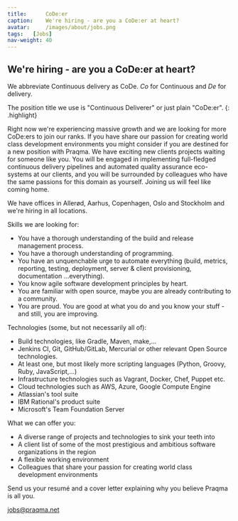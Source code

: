 ```yaml
---
title:      CoDe:er
caption:    We're hiring - are you a CoDe:er at heart?
avatar:     /images/about/jobs.png
tags:   [Jobs]
nav-weight: 40
---
```


## We're hiring - are you a CoDe:er at heart?

We abbreviate Continuous delivery as CoDe. _Co_ for Continuous and _De_ for delivery.

The position title we use is "Continuous Deliverer" or just plain "CoDe:er".
{: .highlight}

Right now we're experiencing massive growth and we are looking for more CoDe:ers to join our ranks. If you have share our passion for creating world class development environments you might consider if you are destined for a new position with Praqma.<!--break--> We have exciting new clients projects waiting for someone like you. You will be engaged in implementing full-fledged continuous delivery pipelines and automated quality assurance eco-systems at our clients, and you will be surrounded by colleagues who have the same passions for this domain as yourself. Joining us will feel like coming home.

We have offices in Allerød, Aarhus, Copenhagen, Oslo and Stockholm and we're hiring in all locations.

Skills we are looking for:

 * You have a thorough understanding of the build and release management process.
 * You have a thorough understanding of programming.
 * You have an unquenchable urge to automate everything (build, metrics, reporting, testing, deployment, server & client provisioning, documentation ...everything).
 * You know agile software development principles by heart.
 * You are familiar with open source, maybe you are already contributing to a community.
 * You are proud. You are good at what you do and you know your stuff - and still, you are improving.

Technologies (some, but not necessarily all of):

 * Build technologies, like Gradle, Maven, make,...
 * Jenkins CI, Git, GitHub/GitLab, Mercurial or other relevant Open Source technologies.
 * At least one, but most likely more scripting languages (Python, Groovy, Ruby, JavaScript,...)
 * Infrastructure technologies such as Vagrant, Docker, Chef, Puppet etc.
 * Cloud technologies such as AWS, Azure, Google Compute Engine
 * Atlassian's tool suite
 * IBM Rational's product suite
 * Microsoft's Team Foundation Server

What we can offer you:

 * A diverse range of projects and technologies to sink your teeth into
 * A client list of some of the most prestigious and ambitious software organizations in the region
 * A flexible working environment
 * Colleagues that share your passion for creating world class development environments

Send us your resumé and a cover letter explaining why you believe Praqma is all you.

jobs@praqma.net
